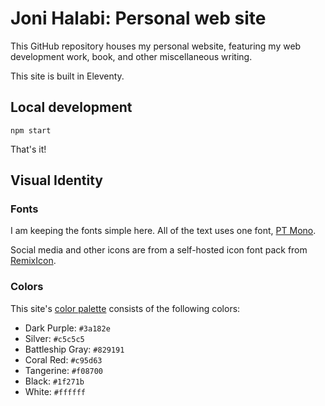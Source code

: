 # Joni Halabi: Personal web site

This GitHub repository houses my personal website, featuring my web development work, book, and other miscellaneous writing. 

This site is built in Eleventy.


## Local development

`npm start`

That's it!


## Visual Identity

### Fonts

I am keeping the fonts simple here. All of the text uses one font, [PT Mono](https://fonts.google.com/specimen/PT+Mono).

Social media and other icons are from a self-hosted icon font pack from [RemixIcon](https://remixicon.com/).

### Colors

This site's [color palette](https://coolors.co/3a182e-c5c5c5-829191-c95d63-f08700) consists of the following colors:

* Dark Purple: `#3a182e`
* Silver: `#c5c5c5`
* Battleship Gray: `#829191`
* Coral Red: `#c95d63`
* Tangerine: `#f08700`
* Black: `#1f271b`
* White: `#ffffff`
